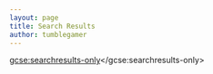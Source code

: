 ```yaml
---
layout: page
title: Search Results
author: tumblegamer
---
```

<script>
(function() {
  var cx = '013719652570820795841:4rvy0yyrmgw';
  var gcse = document.createElement('script');
  gcse.type = 'text/javascript';
  gcse.async = true;
  gcse.src = 'https://cse.google.com/cse.js?cx=' + cx;
  var s = document.getElementsByTagName('script')[0];
  s.parentNode.insertBefore(gcse, s);
})();
</script>
<gcse:searchresults-only></gcse:searchresults-only>
